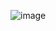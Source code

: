 ![image](https://cdnb.artstation.com/p/assets/images/images/024/538/827/original/pixel-jeff-clipa-s.gif)
